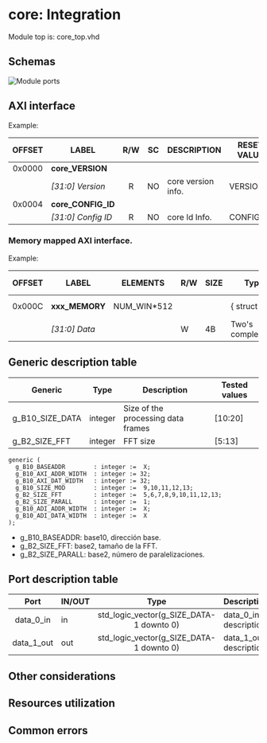 
# core: Integration

Module top is: core_top.vhd

## Schemas

![Module ports](./images/core_top_pkg.png)

## AXI interface

Example:

| OFFSET | LABEL              | R/W | SC  | DESCRIPTION        | RESET VALUE |
|:------:| ------------------ |:---:| --- | ------------------ | ----------- |
| 0x0000 | **core_VERSION**   |     |     |                    |             |
|        | *[31:0] Version*   |  R  | NO  | core version info. | VERSION     |
| 0x0004 | **core_CONFIG_ID** |     |     |                    |             |
|        | *[31:0] Config ID* |  R  | NO  | core Id Info.      | CONFIG_ID   |

### Memory mapped AXI interface.

Example:

| OFFSET | LABEL          | ELEMENTS    | R/W | SIZE | Type             | DESCRIPTION            | RESET VALUE |
|:------:| -------------- | ----------- | --- | ---- | ---------------- | ---------------------- | ----------- |
| 0x000C | **xxx_MEMORY** | NUM_WIN*512 |     |      | { struct }       | Memory of filter value | 0x10000000  |
|        | _[31:0] Data_  |             | W   | 4B   | Two's complement | dBm                    |             |

## Generic description table

| Generic         | Type    | Description                        | Tested values |
| --------------- | ------- | ---------------------------------- | ------------- |
| g_B10_SIZE_DATA | integer | Size of the processing data frames | [10:20]       |
| g_B2_SIZE_FFT   | integer | FFT size                           | [5:13]        |


```
generic (
  g_B10_BASEADDR        : integer :=  X;
  g_B10_AXI_ADDR_WIDTH  : integer := 32;
  g_B10_AXI_DAT_WIDTH   : integer := 32;
  g_B10_SIZE_MOD        : integer :=  9,10,11,12,13;
  g_B2_SIZE_FFT         : integer :=  5,6,7,8,9,10,11,12,13;
  g_B2_SIZE_PARALL      : integer :=  1;
  g_B10_ADI_ADDR_WIDTH  : integer :=  X;
  g_B10_ADI_DATA_WIDTH  : integer :=  X
);
```
- g_B10_BASEADDR: base10, dirección base.
- g_B2_SIZE_FFT: base2, tamaño de la FFT.
- g_B2_SIZE_PARALL: base2, número de paralelizaciones.

## Port description table

|    Port    | IN/OUT |                   Type                   | Description            |
|:----------:| ------ |:----------------------------------------:| ---------------------- |
| data_0_in  | in     | std_logic_vector(g_SIZE_DATA-1 downto 0) | data_0_in description  |
| data_1_out | out    | std_logic_vector(g_SIZE_DATA-1 downto 0) | data_1_out description |


## Other considerations


## Resources utilization

## Common errors
